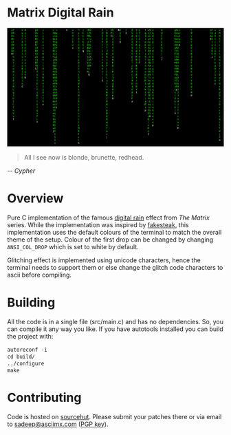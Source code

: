 # Matrix Digital Rain

![example](example.png)

> All I see now is blonde, brunette, redhead.

 -- _Cypher_

# Overview

Pure C implementation of the famous [digital rain](https://en.wikipedia.org/wiki/Matrix_digital_rain) effect from _The Matrix_ series. While the implementation was inspired by [fakesteak](https://github.com/domsson/fakesteak), this implementation uses the default colours of the terminal to match the overall theme of the setup. Colour of the first drop can be changed by changing `ANSI_COL_DROP` which is set to white by default.

Glitching effect is implemented using unicode characters, hence the terminal needs to support them or else change the glitch code characters to ascii before compiling.

# Building

All the code is in a single file (src/main.c) and has no dependencies. So, you can compile it any way you like. If you have autotools installed you can build the project with:
```
autoreconf -i
cd build/
../configure
make
```
# Contributing

Code is hosted on [sourcehut](https://git.sr.ht/~sadeep/matrix-digital-rain). Please submit your patches there or via email to sadeep@asciimx.com ([PGP key](http://www.asciimx.com/sadeep.asc)).
